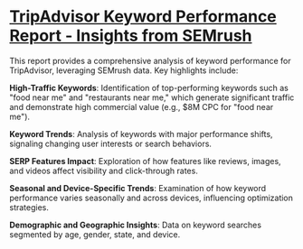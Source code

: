 # [TripAdvisor Keyword Performance Report - Insights from SEMrush](https://www.tripadvisor.com/) 

This report provides a comprehensive analysis of keyword performance for TripAdvisor, leveraging SEMrush data. Key highlights include:

**High-Traffic Keywords**: Identification of top-performing keywords such as "food near me" and "restaurants near me," which generate significant traffic and demonstrate high commercial value (e.g., $8M CPC for "food near me").

**Keyword Trends**: Analysis of keywords with major performance shifts, signaling changing user interests or search behaviors.

**SERP Features Impact**: Exploration of how features like reviews, images, and videos affect visibility and click-through rates.

**Seasonal and Device-Specific Trends**: Examination of how keyword performance varies seasonally and across devices, influencing optimization strategies.

**Demographic and Geographic Insights**: Data on keyword searches segmented by age, gender, state, and device.

